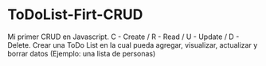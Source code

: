 # ToDoList-Firt-CRUD
Mi primer CRUD en Javascript.  C - Create / R - Read / U - Update / D - Delete.   Crear una ToDo List en la cual pueda agregar, visualizar, actualizar y borrar datos (Ejemplo: una lista de personas)
